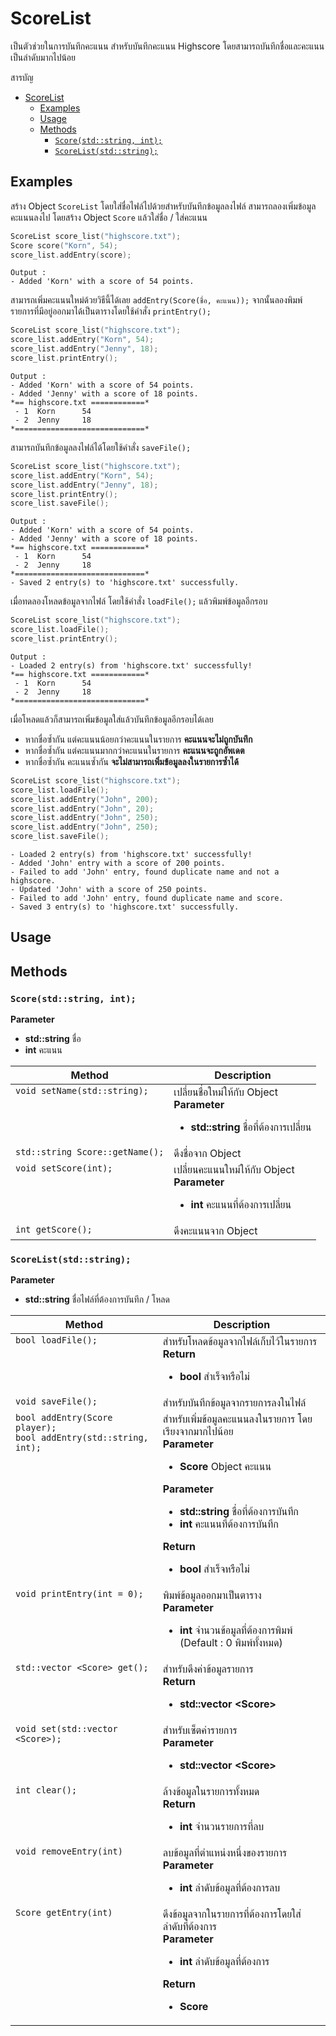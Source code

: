 # ScoreList

เป็นตัวช่วยในการบันทึกคะแนน สำหรับบันทึกคะแนน Highscore โดยสามารถบันทึกชื่อและคะแนนเป็นลำดับมากไปน้อย

สารบัญ
- [ScoreList](#scorelist)
  - [Examples](#examples)
  - [Usage](#usage)
  - [Methods](#methods)
    - [`Score(std::string, int);`](#scorestdstring-int)
    - [`ScoreList(std::string);`](#scoreliststdstring)

## Examples

สร้าง Object `ScoreList` โดยใส่ชื่อไฟล์ไปด้วยสำหรับบันทึกข้อมูลลงไฟล์ สามารถลองเพิ่มข้อมูลคะแนนลงไป โดยสร้าง Object `Score` แล้วใส่ชื่อ / ใส่คะแนน

``` cpp
ScoreList score_list("highscore.txt");
Score score("Korn", 54);
score_list.addEntry(score);
```

``` console
Output :
- Added 'Korn' with a score of 54 points.
```

สามารถเพิ่มคะแนนใหม่ด้วยวิธีนี้ได้เลย `addEntry(Score(ชื่อ, คะแนน));`
จากนั้นลองพิมพ์รายการที่มีอยู่ออกมาได้เป็นตารางโดยใช้คำสั่ง `printEntry();`

``` cpp
ScoreList score_list("highscore.txt");
score_list.addEntry("Korn", 54);
score_list.addEntry("Jenny", 18);
score_list.printEntry();
```

``` console
Output :
- Added 'Korn' with a score of 54 points.
- Added 'Jenny' with a score of 18 points.
*== highscore.txt ============*
 - 1  Korn      54
 - 2  Jenny     18
*=============================*
```

สามารถบันทึกข้อมูลลงไฟล์ได้โดยใช้คำสั่ง `saveFile();`

``` cpp
ScoreList score_list("highscore.txt");
score_list.addEntry("Korn", 54);
score_list.addEntry("Jenny", 18);
score_list.printEntry();
score_list.saveFile();
```

``` console
Output :
- Added 'Korn' with a score of 54 points.
- Added 'Jenny' with a score of 18 points.
*== highscore.txt ============*
 - 1  Korn      54
 - 2  Jenny     18
*=============================*
- Saved 2 entry(s) to 'highscore.txt' successfully.
```

เมื่อทดลองโหลดข้อมูลจากไฟล์ โดยใช้คำสั่ง `loadFile();` แล้วพิมพ์ข้อมูลอีกรอบ

``` cpp
ScoreList score_list("highscore.txt");
score_list.loadFile();
score_list.printEntry();
```

``` console
Output :
- Loaded 2 entry(s) from 'highscore.txt' successfully!
*== highscore.txt ============*
 - 1  Korn      54
 - 2  Jenny     18
*=============================*
```

เมื่อโหลดแล้วก็สามารถเพิ่มข้อมูลใส่แล้วบันทึกข้อมูลอีกรอบได้เลย
- หากชื่อซ้ำกัน แต่คะแนนน้อยกว่าคะแนนในรายการ **คะแนนจะไม่ถูกบันทึก**
- หากชื่อซ้ำกัน แต่คะแนนมากกว่าคะแนนในรายการ **คะแนนจะถูกอัพเดต**
- หากชื่อซ้ำกัน คะแนนซ้ำกัน **จะไม่สามารถเพิ่มข้อมูลลงในรายการซ้ำได้**

``` cpp
ScoreList score_list("highscore.txt");
score_list.loadFile();
score_list.addEntry("John", 200);
score_list.addEntry("John", 20);
score_list.addEntry("John", 250);
score_list.addEntry("John", 250);
score_list.saveFile();
```

``` console
- Loaded 2 entry(s) from 'highscore.txt' successfully!
- Added 'John' entry with a score of 200 points.
- Failed to add 'John' entry, found duplicate name and not a highscore.
- Updated 'John' with a score of 250 points.
- Failed to add 'John' entry, found duplicate name and score.
- Saved 3 entry(s) to 'highscore.txt' successfully.
```

## Usage

## Methods

### `Score(std::string, int);`
**Parameter**
- **std::string** ชื่อ
- **int** คะแนน

<style>
  td {
    vertical-align : top;
  }
</style>

<table>
  <thead>
    <tr>
      <th>Method</th>
      <th>Description</th>
    </tr>
  </thead>
  <tbody>
    <tr>
      <td><code>void setName(std::string);</code></td>
      <td>
        เปลี่ยนชื่อใหม่ให้กับ Object<br>
        <b>Parameter</b>
        <ul>
          <li><b>std::string</b> ชื่อที่ต้องการเปลี่ยน</li>
        </ul>
      </td>
    </tr>
    <tr>
      <td><code>std::string Score::getName();</code></td>
      <td>
        ดึงชื่อจาก Object
      </td>
    </tr>
    <tr>
      <td><code>void setScore(int);</code></td>
      <td>
        เปลี่ยนคะแนนใหม่ให้กับ Object<br>
        <b>Parameter</b>
        <ul>
          <li><b>int</b> คะแนนที่ต้องการเปลี่ยน</li>
        </ul>
      </td>
    </tr>
    <tr>
      <td><code>int getScore();</code></td>
      <td>
        ดึงคะแนนจาก Object
      </td>
    </tr>
  </tbody>
</table>

### `ScoreList(std::string);`
**Parameter**
- **std::string** ชื่อไฟล์ที่ต้องการบันทึก / โหลด

<table>
  <thead>
    <tr>
      <th>Method</th>
      <th>Description</th>
    </tr>
  </thead>
  <tbody>
    <tr>
      <td><code>bool loadFile();</code></td>
      <td>
        สำหรับโหลดข้อมูลจากไฟล์เก็บไว้ในรายการ<br>
        <b>Return</b>
        <ul>
          <li><b>bool</b> สำเร็จหรือไม่</li>
        </ul>
      </td>
    </tr>
    <tr>
      <td><code>void saveFile();</code></td>
      <td>
        สำหรับบันทึกข้อมูลจากรายการลงในไฟล์
      </td>
    </tr>
    <tr>
      <td><code>bool addEntry(Score player);</code><br>
      <code>bool addEntry(std::string, int);</code>
      </td>
      <td>
        สำหรับเพิ่มข้อมูลคะแนนลงในรายการ โดยเรียงจากมากไปน้อย<br>
        <b>Parameter</b>
        <ul>
          <li><b>Score</b> Object คะแนน</li>
        </ul>
        <b>Parameter</b>
        <ul>
          <li><b>std::string</b> ชื่อที่ต้องการบันทึก</li>
          <li><b>int</b> คะแนนที่ต้องการบันทึก</li>
        </ul>
        <b>Return</b>
        <ul>
          <li><b>bool</b> สำเร็จหรือไม่</li>
        </ul>
      </td>
    </tr>
    <tr>
      <td><code>void printEntry(int = 0);</code></td>
      <td>
        พิมพ์ข้อมูลออกมาเป็นตาราง<br>
        <b>Parameter</b>
        <ul>
          <li><b>int</b> จำนวนข้อมูลที่ต้องการพิมพ์ (Default : 0 พิมพ์ทั้งหมด)</li>
        </ul>
      </td>
    </tr>
    <tr>
      <td><code>std::vector &lt;Score&gt; get();</code></td>
      <td>
        สำหรับดึงค่าข้อมูลรายการ<br>
        <b>Return</b>
        <ul>
          <li><b>std::vector &lt;Score&gt;</b></li>
        </ul>
      </td>
    </tr>
    <tr>
      <td><code>void set(std::vector &lt;Score&gt;);</code></td>
      <td>
        สำหรับเซ็ตค่ารายการ<br>
        <b>Parameter</b>
        <ul>
          <li><b>std::vector &lt;Score&gt;</b></b></li>
        </ul>
      </td>
    </tr>
    <tr>
      <td><code>int clear();</code></td>
      <td>
        ล้างข้อมูลในรายการทั้งหมด<br>
        <b>Return</b>
        <ul>
          <li><b>int</b> จำนวนรายการที่ลบ</li>
        </ul>
      </td>
    </tr>
    <tr>
      <td><code>void removeEntry(int)</code></td>
      <td>
        ลบข้อมูลที่ตำแหน่งหนึ่งของรายการ<br>
        <b>Parameter</b>
        <ul>
          <li><b>int</b> ลำดับข้อมูลที่ต้องการลบ</li>
        </ul>
      </td>
    </tr>
    <tr>
      <td><code>Score getEntry(int)</code></td>
      <td>
        ดึงข้อมูลจากในรายการที่ต้องการโดยใส่ลำดับที่ต้องการ<br>
        <b>Parameter</b>
        <ul>
          <li><b>int</b> ลำดับข้อมูลที่ต้องการ</li>
        </ul>
        <b>Return</b>
        <ul>
          <li><b>Score</b></li>
        </ul>
      </td>
    </tr>
  </tbody>
</table>